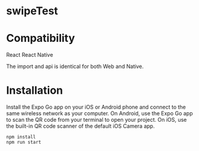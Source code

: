 # swipeTest

# Compatibility

React
React Native

The import and api is identical for both Web and Native.

# Installation

Install the Expo Go app on your iOS or Android phone and connect to the same wireless network as your computer. On Android, use the Expo Go app to scan the QR code from your terminal to open your project. On iOS, use the built-in QR code scanner of the default iOS Camera app.

```
npm install
npm run start

```

